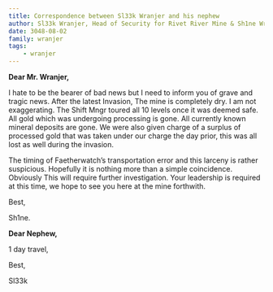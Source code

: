 ```yaml
---
title: Correspondence between Sl33k Wranjer and his nephew
author: Sl33k Wranjer, Head of Security for Rivet River Mine & Sh1ne Wranjer, Security Officer
date: 3048-08-02
family: wranjer
tags:
    - wranjer
---
```


**Dear Mr. Wranjer,**

I hate to be the bearer of bad news but I need to inform you of grave and tragic news. After the latest Invasion, The mine is completely dry. I am not exaggerating. The Shift Mngr toured all 10 levels once it was deemed safe. All gold which was undergoing processing is gone. All currently known mineral deposits are gone. We were also given charge of a surplus of processed gold that was taken under our charge the day prior, this was all lost as well during the invasion. 

The timing of Faetherwatch’s transportation error and this larceny is rather suspicious. Hopefully it is nothing more than a simple coincidence. Obviously This will require further investigation. Your leadership is required at this time, we hope to see you here at the mine forthwith.

Best, 

Sh1ne.

**Dear Nephew,**

1 day travel,

Best, 

Sl33k
